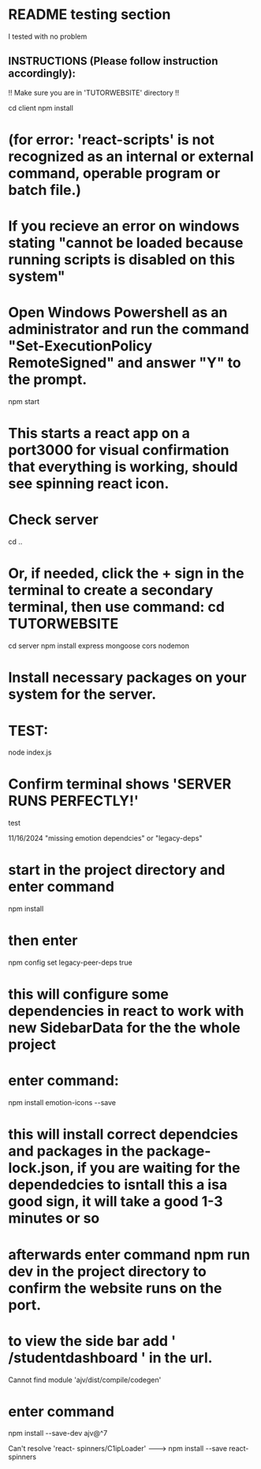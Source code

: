 # README testing section

I tested with no problem

## INSTRUCTIONS (Please follow instruction accordingly):

!! Make sure you are in 'TUTORWEBSITE' directory !!

cd client
npm install

# (for error: 'react-scripts' is not recognized as an internal or external command, operable program or batch file.)

# If you recieve an error on windows stating "cannot be loaded because running scripts is disabled on this system"

# Open Windows Powershell as an administrator and run the command "Set-ExecutionPolicy RemoteSigned" and answer "Y" to the prompt.

npm start

# This starts a react app on a port3000 for visual confirmation that everything is working, should see spinning react icon.

# Check server

cd ..

# Or, if needed, click the + sign in the terminal to create a secondary terminal, then use command: cd TUTORWEBSITE

cd server
npm install express mongoose cors nodemon

# Install necessary packages on your system for the server.

# TEST:

node index.js

# Confirm terminal shows 'SERVER RUNS PERFECTLY!'

test

11/16/2024 "missing emotion dependcies" or "legacy-deps"

# start in the project directory and enter command

npm install

# then enter

npm config set legacy-peer-deps true

# this will configure some dependencies in react to work with new SidebarData for the the whole project

# enter command:

npm install emotion-icons --save

# this will install correct dependcies and packages in the package-lock.json, if you are waiting for the dependedcies to isntall this a isa good sign, it will take a good 1-3 minutes or so

# afterwards enter command npm run dev in the project directory to confirm the website runs on the port.

# to view the side bar add ' /studentdashboard ' in the url.

Cannot find module 'ajv/dist/compile/codegen'

# enter command

npm install --save-dev ajv@^7

Can't resolve 'react- spinners/C1ipLoader' ---> npm install --save react-spinners
